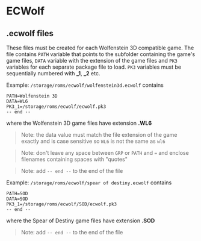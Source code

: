 # ECWolf

## .ecwolf files
These files must be created for each Wolfenstein 3D compatible game. The file contains `PATH` variable that points to the subfolder containing the game's game files, `DATA` variable with the extension of the game files and `PK3` variables for each separate package file to load. `PK3` variables must be sequentially numbered with **_1**, **_2** etc.

Example: `/storage/roms/ecwolf/wolfenstein3d.ecwolf` contains
```
PATH=Wolfenstein 3D
DATA=WL6
PK3_1=/storage/roms/ecwolf/ecwolf.pk3
-- end --
```
where the Wolfenstein 3D game files have extension **.WL6**
> Note: the data value must match the file extension of the game exactly and is case sensitive so `WL6` is not the same as `wl6`

> Note: don't leave any space between `GRP` or `PATH` and `=` and enclose filenames containing spaces with "quotes"

> Note: add `-- end --` to the end of the file

Example: `/storage/roms/ecwolf/spear of destiny.ecwolf` contains
```
PATH=SOD
DATA=SOD
PK3_1=/storage/roms/ecwolf/SOD/ecwolf.pk3
-- end --
```
where the Spear of Destiny game files have extension **.SOD**
> Note: add `-- end --` to the end of the file